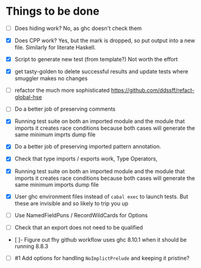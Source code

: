 # Things to be done

- [ ] Does hiding work? No, as ghc doesn't check them

- [X] Does CPP work? Yes, but the mark is dropped, so put output into a new
  file.  Similarly for literate Haskell.

- [x] Script to generate new test (from template?) Not worth the effort

- [X] get tasty-golden to delete successful results and update tests where
      smuggler makes no changes

- [ ] refactor the much more sophisticated https://github.com/ddssff/refact-global-hse

- [ ] Do a better job of preserving comments

- [X] Running test suite on both an imported module and the module that imports
      it creates race conditions because both cases will generate the same minimum
      imprts dump file

- [X] Do a better job of preserving imported pattern annotation.

- [X] Check that type imports / exports work, Type Operators,

- [X] Running test suite on both an imported module and the module that imports
      it creates race conditions because both cases will generate the same minimum
      imports dump file

- [x] User ghc environment files instead of `cabal exec` to launch tests.  But
  these are invisible and so likely to trip you up

- [ ] Use NamedFieldPuns / RecordWildCards for Options

- [ ] Check that an export does not need to be qualified

- [ ]- Figure out fhy github workflow uses ghc 8.10.1 when it should be running 8.8.3

- [ ] #1 Add options for handling `NoImplictPrelude` and keeping it pristine?
